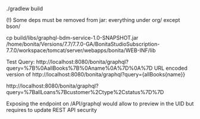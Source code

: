 
./gradlew build

(!) Some deps must be removed from jar:
everything under org/ except bson/

cp build/libs/graphql-bdm-service-1.0-SNAPSHOT.jar /home/bonita/Versions/7.7/7.7.0-GA/BonitaStudioSubscription-7.7.0/workspace/tomcat/server/webapps/bonita/WEB-INF/lib

Test Query:
http://localhost:8080/bonita/graphql?query=%7B%0AallBooks%7B%0Aname%0A%7D%0A%7D
URL encoded version of http://localhost:8080/bonita/graphql?query={allBooks{name}}

http://localhost:8080/bonita/graphql?query=%7BallLoans%7Bcustomer%2Ctype%2Cstatus%7D%7D



Exposing the endpoint on /API/graphql would allow to preview in the UID but requires to update REST API security
